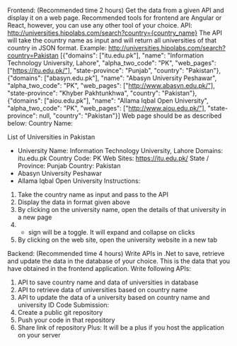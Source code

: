 Frontend: (Recommended time 2 hours)
Get the data from a given API and display it on a web page. Recommended tools for frontend are Angular or React, however, you can use any other tool of your choice.
API: http://universities.hipolabs.com/search?country={country_name} 
The API will take the country name as input and will return all universities of that country in JSON format. 
Example: http://universities.hipolabs.com/search?country=Pakistan
[{"domains": ["itu.edu.pk"], "name": "Information Technology University, Lahore", "alpha_two_code": "PK", "web_pages": ["https://itu.edu.pk/"], "state-province": "Punjab", "country": "Pakistan"}, {"domains": ["abasyn.edu.pk"], "name": "Abasyn University Peshawar", "alpha_two_code": "PK", "web_pages": ["http://www.abasyn.edu.pk/"], "state-province": "Khyber Pakhtunkhwa", "country": "Pakistan"}, {"domains": ["aiou.edu.pk"], "name": "Allama Iqbal Open University", "alpha_two_code": "PK", "web_pages": ["http://www.aiou.edu.pk/"], "state-province": null, "country": "Pakistan"}]
Web page should be as described below:
Country Name:  

List of Universities in Pakistan
+	University Name: Information Technology University, Lahore
	Domains: itu.edu.pk
	Country Code: PK
	Web Sites: https://itu.edu.pk/
	State / Province: Punjab
	Country: Pakistan
+ 	Abasyn University Peshawar
+	Allama Iqbal Open University
Instructions: 
1.	Take the country name as input and pass to the API
2.	Display the data in format given above
3.	By clicking on the university name, open the details of that university in a new page
4.	+ sign will be a toggle. It will expand and collapse on clicks
5.	By clicking on the web site, open the university website in a new tab

Backend: (Recommended time 4 hours)
Write APIs in .Net to save, retrieve and update the data in the database of your choice. This is the data that you have obtained in the frontend application. Write following APIs:
1.	API to save country name and data of universities in database
2.	API to retrieve data of universities based on country name
3.	API to update the data of a university based on country name and university ID
Code Submission:
1.	Create a public git repository
2.	Push your code in that repository
3.	Share link of repository
Plus:
It will be a plus if you host the application on your server
